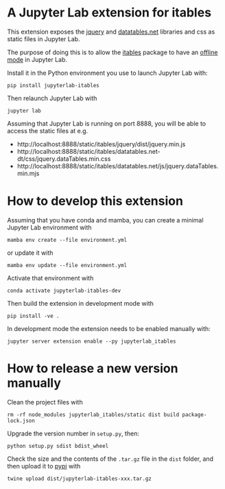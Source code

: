 # A Jupyter Lab extension for itables

This extension exposes the [jquery](https://jquery.com/) and [datatables.net](https://datatables.net/) libraries and css as static files in Jupyter Lab.

The purpose of doing this is to allow the [itables](https://mwouts.github.io/itables) package to have an [offline mode](https://github.com/mwouts/itables/issues/70) in Jupyter Lab.

Install it in the Python environment you use to launch Jupyter Lab with:
```shell
pip install jupyterlab-itables
```

Then relaunch Jupyter Lab with
```shell
jupyter lab
```

Assuming that Jupyter Lab is running on port 8888, you will be able to access the static files at e.g.
- http://localhost:8888/static/itables/jquery/dist/jquery.min.js
- http://localhost:8888/static/itables/datatables.net-dt/css/jquery.dataTables.min.css
- http://localhost:8888/static/itables/datatables.net/js/jquery.dataTables.min.mjs

# How to develop this extension

Assuming that you have conda and mamba, 
you can create a minimal Jupyter Lab environment with
```shell
mamba env create --file environment.yml
```
or update it with
```shell
mamba env update --file environment.yml
```

Activate that environment with
```shell
conda activate jupyterlab-itables-dev
```

Then build the extension in development mode with
```shell
pip install -ve .
```

In development mode the extension needs to be enabled manually with:
```shell
jupyter server extension enable --py jupyterlab_itables
```

# How to release a new version manually

Clean the project files with
```shell
rm -rf node_modules jupyterlab_itables/static dist build package-lock.json
```

Upgrade the version number in `setup.py`, then:
```shell
python setup.py sdist bdist_wheel
```

Check the size and the contents of the `.tar.gz` file in the `dist` folder, 
and then upload it to [pypi](https://pypi.org/) with

```shell
twine upload dist/jupyterlab-itables-xxx.tar.gz 
```